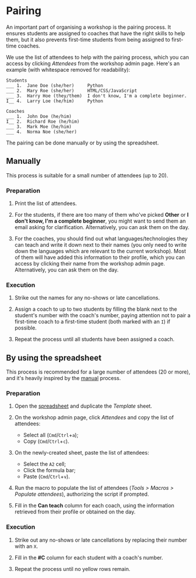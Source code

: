 # Pairing

An important part of organising a workshop is the pairing process. It ensures students are assigned to coaches that have the right skills to help them, but it also prevents first-time students from being assigned to first-time coaches.

We use the list of attendees to help with the pairing process, which you can access by clicking _Attendees_ from the workshop admin page. Here's an example (with whitespace removed for readability):

```text
Students
___ 1.  Jane Doe (she/her)     Python
___ 2.  Mary Roe (she/her)     HTML/CSS/JavaScript
___ 3.  Harry Hoe (they/them)  I don't know, I'm a complete beginner.
I__ 4.  Larry Loe (he/him)     Python

Coaches
___ 1.  John Doe (he/him)
I__ 2.  Richard Roe (he/him)
___ 3.  Mark Moe (he/him)
___ 4.  Norma Noe (she/her)
```

The pairing can be done manually or by using the spreadsheet.

## Manually

This process is suitable for a small number of attendees (up to 20).

### Preparation

1. Print the list of attendees.

1. For the students, if there are too many of them who've picked **Other** or **I don't know, I'm a complete beginner**, you might want to send them an email asking for clarification. Alternatively, you can ask them on the day.

1. For the coaches, you should find out what languages/technologies they can teach and write it down next to their names (you only need to write down the languages which are relevant to the current workshop). Most of them will have added this information to their profile, which you can access by clicking their name from the workshop admin page. Alternatively, you can ask them on the day.

### Execution

1. Strike out the names for any no-shows or late cancellations.

1. Assign a coach to up to two students by filling the blank next to the student's number with the coach's number, paying attention not to pair a first-time coach to a first-time student (both marked with an `I`) if possible.

1. Repeat the process until all students have been assigned a coach.

## By using the spreadsheet

This process is recommended for a large number of attendees (20 or more), and it's heavily inspired by the [manual](#manually) process.

### Preparation

1. Open the [spreadsheet][sheet] and duplicate the _Template_ sheet.

1. On the workshop admin page, click _Attendees_ and copy the list of attendees:
   - Select all (`Cmd`/`Ctrl`+`a`);
   - Copy (`Cmd`/`Ctrl`+`c`).

1. On the newly-created sheet, paste the list of attendees:
   - Select the `A2` cell;
   - Click the formula bar;
   - Paste (`Cmd`/`Ctrl`+`v`).

1. Run the macro to populate the list of attendees (_Tools > Macros > Populate attendees_), authorizing the script if prompted.

1. Fill in the **Can teach** column for each coach, using the information retrieved from their profile or obtained on the day.

### Execution

1. Strike out any no-shows or late cancellations by replacing their number with an `X`.

1. Fill in the **#C** column for each student with a coach's number.

1. Repeat the process until no yellow rows remain.

[sheet]: https://docs.google.com/spreadsheets/d/1i7RgRo27tGVc-imvqeiowuwYtr_8t5CHXiiahxtH-i0/edit?usp=sharing
